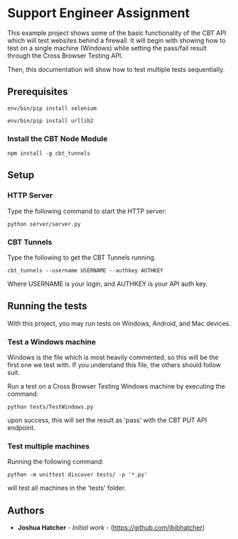 # Support Engineer Assignment

This example project shows some of the basic functionality of the CBT API which will test websites behind a firewall. It will begin with showing how to test on a single machine (Windows) while setting the pass/fail result through the Cross Browser Testing API.

Then, this documentation will show how to test multiple tests sequentially.

## Prerequisites
```
env/bin/pip install selenium
```
```
env/bin/pip install urllib2
```

### Install the CBT Node Module

```
npm install -g cbt_tunnels
```

## Setup
### HTTP Server
Type the following command to start the HTTP server:

```
python server/server.py
```

### CBT Tunnels
Type the following to get the CBT Tunnels running.
```
cbt_tunnels --username USERNAME --authkey AUTHKEY
```
Where USERNAME is your login, and AUTHKEY is your API auth key.

## Running the tests
With this project, you may run tests on Windows, Android, and Mac devices.

### Test a Windows machine
Windows is the file which is most heavily commented, so this will be the first one we test with. If you understand this file, the others should follow suit.

Run a test on a Cross Browser Testing Windows machine by executing the command: 

```
python tests/TestWindows.py
```
upon success, this will set the result as 'pass' with the CBT PUT API endpoint.

### Test multiple machines

Running the following command:
```
python -m unittest discover tests/ -p '*.py'
```
will test all machines in the 'tests' folder.

## Authors

* **Joshua Hatcher** - *Initial work* - (https://github.com/jbjbhatcher)
